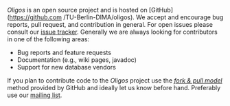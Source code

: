_Oligos_ is an open source project and is hosted on [GitHub](https://github.com
/TU-Berlin-DIMA/oligos). We accept and encourage bug reports, pull request, and
contribution in general. For open issues please consult our [issue
tracker](https://github.com/TU-Berlin-DIMA/oligos/issues). Generally we are
always looking for contributors in one of the following areas:

* Bug reports and feature requests
* Documentation (e.g., wiki pages, javadoc)
* Support for new database vendors

If you plan to contribute code to the _Oligos_ project use the [_fork & pull
model_](https://help.github.com/articles/using-pull-requests) method provided by
GitHub and ideally let us know before hand. Preferably use our [mailing
list](mailto:dima-myriad.toolkit@lists.tu-berlin.de).

